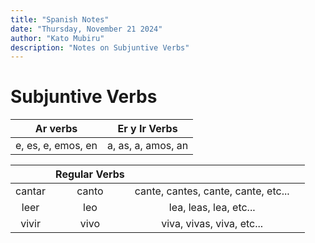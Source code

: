 ```yaml
---
title: "Spanish Notes"
date: "Thursday, November 21 2024"
author: "Kato Mubiru"
description: "Notes on Subjuntive Verbs"
---
```

# Subjuntive Verbs

|Ar verbs | Er y Ir Verbs |
| :--:| :---: |
e, es, e, emos, en | a, as, a, amos, an 



| | Regular Verbs  | |  |
|:--: |:--:| :--:| :--:| 
| cantar | canto | cante, cantes, cante, cante, etc... |
|leer | leo | lea, leas, lea, etc...|
|vivir | vivo | viva, vivas, viva, etc...|
